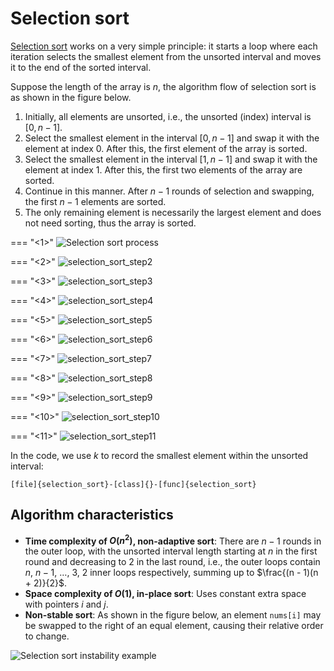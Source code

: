 # Selection sort

<u>Selection sort</u> works on a very simple principle: it starts a loop where each iteration selects the smallest element from the unsorted interval and moves it to the end of the sorted interval.

Suppose the length of the array is $n$, the algorithm flow of selection sort is as shown in the figure below.

1. Initially, all elements are unsorted, i.e., the unsorted (index) interval is $[0, n-1]$.
2. Select the smallest element in the interval $[0, n-1]$ and swap it with the element at index $0$. After this, the first element of the array is sorted.
3. Select the smallest element in the interval $[1, n-1]$ and swap it with the element at index $1$. After this, the first two elements of the array are sorted.
4. Continue in this manner. After $n - 1$ rounds of selection and swapping, the first $n - 1$ elements are sorted.
5. The only remaining element is necessarily the largest element and does not need sorting, thus the array is sorted.

=== "<1>"
    ![Selection sort process](selection_sort.assets/selection_sort_step1.png)

=== "<2>"
    ![selection_sort_step2](selection_sort.assets/selection_sort_step2.png)

=== "<3>"
    ![selection_sort_step3](selection_sort.assets/selection_sort_step3.png)

=== "<4>"
    ![selection_sort_step4](selection_sort.assets/selection_sort_step4.png)

=== "<5>"
    ![selection_sort_step5](selection_sort.assets/selection_sort_step5.png)

=== "<6>"
    ![selection_sort_step6](selection_sort.assets/selection_sort_step6.png)

=== "<7>"
    ![selection_sort_step7](selection_sort.assets/selection_sort_step7.png)

=== "<8>"
    ![selection_sort_step8](selection_sort.assets/selection_sort_step8.png)

=== "<9>"
    ![selection_sort_step9](selection_sort.assets/selection_sort_step9.png)

=== "<10>"
    ![selection_sort_step10](selection_sort.assets/selection_sort_step10.png)

=== "<11>"
    ![selection_sort_step11](selection_sort.assets/selection_sort_step11.png)

In the code, we use $k$ to record the smallest element within the unsorted interval:

```src
[file]{selection_sort}-[class]{}-[func]{selection_sort}
```

## Algorithm characteristics

- **Time complexity of $O(n^2)$, non-adaptive sort**: There are $n - 1$ rounds in the outer loop, with the unsorted interval length starting at $n$ in the first round and decreasing to $2$ in the last round, i.e., the outer loops contain $n$, $n - 1$, $\dots$, $3$, $2$ inner loops respectively, summing up to $\frac{(n - 1)(n + 2)}{2}$.
- **Space complexity of $O(1)$, in-place sort**: Uses constant extra space with pointers $i$ and $j$.
- **Non-stable sort**: As shown in the figure below, an element `nums[i]` may be swapped to the right of an equal element, causing their relative order to change.

![Selection sort instability example](selection_sort.assets/selection_sort_instability.png)
